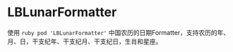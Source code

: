 # LBLunarFormatter
使用 `ruby pod 'LBLunarFormatter'`
中国农历的日期Formatter，支持农历的年、月、日，干支纪年、干支纪月、干支纪日，生肖和星座。
